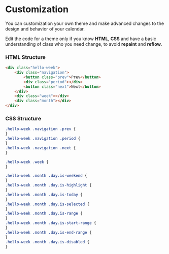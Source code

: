 # Customization

You can customization your own theme and make advanced changes to the design and behavior of your calendar.

Edit the code for a theme only if you know **HTML**, **CSS** and have a basic understanding of class who you need change, to avoid **repaint** and **reflow**.

### HTML Structure

```html
<div class="hello-week">
    <div class="navigation">
        <button class="prev">Prev</button>
        <div class="period"></div>
        <button class="next">Next</button>
    </div>
    <div class="week"></div>
    <div class="month"></div>
</div>
```

### CSS Structure

```css
.hello-week .navigation .prev {
}
.hello-week .navigation .period {
}
.hello-week .navigation .next {
}

.hello-week .week {
}

.hello-week .month .day.is-weekend {
}
.hello-week .month .day.is-highlight {
}
.hello-week .month .day.is-today {
}
.hello-week .month .day.is-selected {
}
.hello-week .month .day.is-range {
}
.hello-week .month .day.is-start-range {
}
.hello-week .month .day.is-end-range {
}
.hello-week .month .day.is-disabled {
}
```

